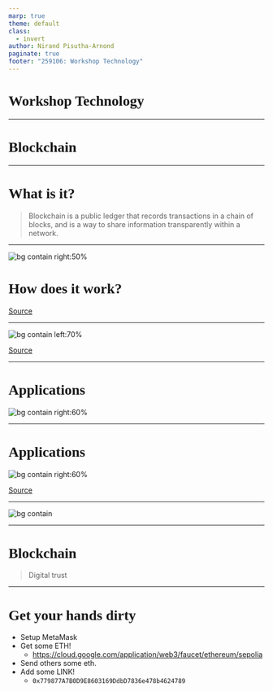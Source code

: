 ```yaml
---
marp: true
theme: default
class:
  - invert
author: Nirand Pisutha-Arnond
paginate: true
footer: "259106: Workshop Technology"
---
```


<style>
@import url('https://fonts.googleapis.com/css2?family=Prompt:ital,wght@0,100;0,300;0,400;0,700;1,100;1,300;1,400;1,700&display=swap');

    :root {
    font-family: Prompt;
    --hl-color: #D57E7E;
}
h1 {
  font-family: Prompt
}
</style>

# Workshop Technology

---

# Blockchain

---

# What is it?

> Blockchain is a public ledger that records transactions in a chain of blocks, and is a way to share information transparently within a network.

---

![bg contain right:50%](./img/info_blockchain1.jpg)

# How does it work?

[Source](https://www.pinterest.com/pin/729723945875868579/)

---

![bg contain left:70%](./img/history.jpg)

[Source](https://www.pinterest.com/pin/1005358316800182043/)

---

# Applications

![bg contain right:60%](./img/crypto.jpg)

---

# Applications

![bg contain right:60%](./img/apps.jpg)

[Source](https://www.pinterest.com/pin/183662491038883051/)

---

![bg contain](./img/web23.jpg)

---

# Blockchain

> Digital trust

---

# Get your hands dirty

- Setup MetaMask
- Get some ETH!
  - https://cloud.google.com/application/web3/faucet/ethereum/sepolia
- Send others some eth.
- Add some LINK!
  - `0x779877A7B0D9E8603169DdbD7836e478b4624789`
